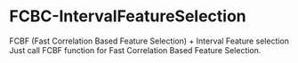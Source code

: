 # FCBC-IntervalFeatureSelection
FCBF (Fast Correlation Based Feature Selection) + Interval Feature selection
<br>
Just call FCBF function for Fast Correlation Based Feature Selection.

